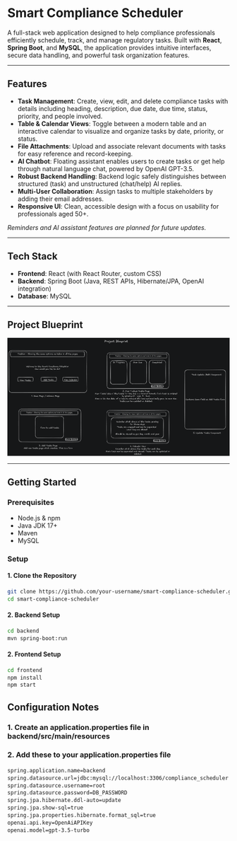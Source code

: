 
# Smart Compliance Scheduler

A full-stack web application designed to help compliance professionals efficiently schedule, track, and manage regulatory tasks. Built with **React**, **Spring Boot**, and **MySQL**, the application provides intuitive interfaces, secure data handling, and powerful task organization features.

---

## Features

- **Task Management**: Create, view, edit, and delete compliance tasks with details including heading, description, due date, due time, status, priority, and people involved.
- **Table & Calendar Views**: Toggle between a modern table and an interactive calendar to visualize and organize tasks by date, priority, or status.
- **File Attachments**: Upload and associate relevant documents with tasks for easy reference and record-keeping.
- **AI Chatbot**: Floating assistant enables users to create tasks or get help through natural language chat, powered by OpenAI GPT-3.5.
- **Robust Backend Handling**: Backend logic safely distinguishes between structured (task) and unstructured (chat/help) AI replies.
- **Multi-User Collaboration**: Assign tasks to multiple stakeholders by adding their email addresses.
- **Responsive UI**: Clean, accessible design with a focus on usability for professionals aged 50+.

*Reminders and AI assistant features are planned for future updates.*

---

## Tech Stack

- **Frontend**: React (with React Router, custom CSS)
- **Backend**: Spring Boot (Java, REST APIs, Hibernate/JPA, OpenAI integration)
- **Database**: MySQL

---

## Project Blueprint

![Blueprint](Snapshots/project_blueprint.png)

---

## Getting Started

### Prerequisites

- Node.js & npm
- Java JDK 17+
- Maven
- MySQL

### Setup

#### 1. Clone the Repository
```bash
git clone https://github.com/your-username/smart-compliance-scheduler.git
cd smart-compliance-scheduler
```

#### 2. Backend Setup
```bash
cd backend
mvn spring-boot:run
```

#### 2. Frontend Setup
```bash
cd frontend
npm install
npm start
```

## Configuration Notes

### 1. Create an application.properties file in backend/src/main/resources
### 2. Add these to your application.properties file


```bash
spring.application.name=backend
spring.datasource.url=jdbc:mysql://localhost:3306/compliance_scheduler
spring.datasource.username=root
spring.datasource.password=DB_PASSWORD
spring.jpa.hibernate.ddl-auto=update
spring.jpa.show-sql=true
spring.jpa.properties.hibernate.format_sql=true
openai.api.key=OpenAiAPIKey
openai.model=gpt-3.5-turbo
```
